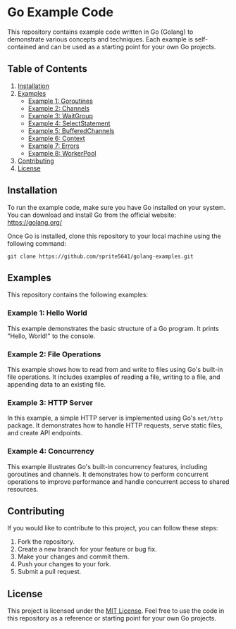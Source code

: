 # Go Example Code

This repository contains example code written in Go (Golang) to demonstrate various concepts and techniques. Each example is self-contained and can be used as a starting point for your own Go projects.

## Table of Contents

1. [Installation](#installation)
2. [Examples](#examples)
   - [Example 1: Goroutines](#example-1-Goroutines)
   - [Example 2: Channels](#example-2-Channels)
   - [Example 3: WaitGroup](#example-3-WaitGroup)
   - [Example 4: SelectStatement](#example-4-SelectStatement)
   - [Example 5: BufferedChannels](#example-4-BufferedChannels)
   - [Example 6: Context](#example-4-Context)
   - [Example 7: Errors](#example-4-Errors)
   - [Example 8: WorkerPool](#example-4-WorkerPool)
3. [Contributing](#contributing)
4. [License](#license)

## Installation

To run the example code, make sure you have Go installed on your system. You can download and install Go from the official website: https://golang.org/

Once Go is installed, clone this repository to your local machine using the following command:

```
git clone https://github.com/sprite5641/golang-examples.git
```

## Examples

This repository contains the following examples:

### Example 1: Hello World

This example demonstrates the basic structure of a Go program. It prints "Hello, World!" to the console.

### Example 2: File Operations

This example shows how to read from and write to files using Go's built-in file operations. It includes examples of reading a file, writing to a file, and appending data to an existing file.

### Example 3: HTTP Server

In this example, a simple HTTP server is implemented using Go's `net/http` package. It demonstrates how to handle HTTP requests, serve static files, and create API endpoints.

### Example 4: Concurrency

This example illustrates Go's built-in concurrency features, including goroutines and channels. It demonstrates how to perform concurrent operations to improve performance and handle concurrent access to shared resources.

## Contributing

If you would like to contribute to this project, you can follow these steps:

1. Fork the repository.
2. Create a new branch for your feature or bug fix.
3. Make your changes and commit them.
4. Push your changes to your fork.
5. Submit a pull request.

## License

This project is licensed under the [MIT License](LICENSE). Feel free to use the code in this repository as a reference or starting point for your own Go projects.
